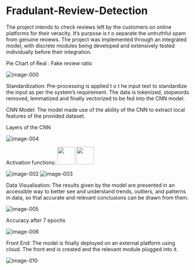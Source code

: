 # Fradulant-Review-Detection
The project intends to check reviews left by the customers on online platforms for their veracity. It’s purpose is t o separate the untruthful spam from genuine reviews. The project was implemented through an integrated model, with discrete modules being developed and extensively tested individually before their integration.

Pie Chart of Real : Fake review ratio

![image-000](https://user-images.githubusercontent.com/72322378/143286392-d55482b3-734a-4d4f-a7d5-0b2bc132711c.jpg)


Standardization: Pre-processing is applied t o t he input text to standardize the input as per the system’s requirement. The data is tokenized, stopwords removed, lemmatized and finally vectorized to be fed into the CNN model.


CNN Model: The model made use of the ability of the CNN to extract local features of the provided dataset.

Layers of the CNN

![image-004](https://user-images.githubusercontent.com/72322378/143286837-06644c4c-07be-4ac6-954b-4243f8c9015b.jpg)

Activation functions:
<img src="https://user-images.githubusercontent.com/72322378/143286882-aa09c3ec-104b-4425-a383-57dbb3f268f1.jpg" width="48">
<img src="https://user-images.githubusercontent.com/72322378/143286894-1fe9ee38-cc6c-48d3-a576-afea92df3ad9.jpg " width="48">



![image-002](https://user-images.githubusercontent.com/72322378/143286882-aa09c3ec-104b-4425-a383-57dbb3f268f1.jpg )
![image-003](https://user-images.githubusercontent.com/72322378/143286894-1fe9ee38-cc6c-48d3-a576-afea92df3ad9.jpg )




Data Visualisation: The results given by the model are presented in an accessible way to better see and understand trends, outliers, and patterns in data, so that accurate and relevant conclusions can be drawn from them.

![image-005](https://user-images.githubusercontent.com/72322378/143287028-74e0befd-28ff-4801-93c7-59c84e206f8d.jpg)

Accuracy after 7 epochs

![image-006](https://user-images.githubusercontent.com/72322378/143287192-3ba79630-749c-4975-995a-3d0dbab8d5a3.jpg)




Front End: The model is finally deployed on an external platform using cloud. The front end is created and the relevant module plugged into it.

![image-010](https://user-images.githubusercontent.com/72322378/143287316-20caffe2-edda-4de2-8501-c837e0fe9ab5.jpg)



